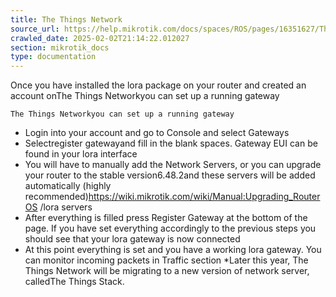 ```yaml
---
title: The Things Network
source_url: https://help.mikrotik.com/docs/spaces/ROS/pages/16351627/The+Things+Network,
crawled_date: 2025-02-02T21:14:22.012027
section: mikrotik_docs
type: documentation
---
```


Once you have installed the lora package on your router and created an account onThe Things Networkyou can set up a running gateway
```
The Things Networkyou can set up a running gateway
```
* Login into your account and go to Console and select Gateways
* Selectregister gatewayand fill in the blank spaces. Gateway EUI can be found in your lora interface
* You will have to manually add the Network Servers, or you can upgrade your router to the stable version6.48.2and these servers will be added automatically (highly recommended)https://wiki.mikrotik.com/wiki/Manual:Upgrading_RouterOS
/lora servers
* After everything is filled press Register Gateway at the bottom of the page. If you have set everything accordingly to the previous steps you should see that your lora gateway is now connected
* At this point everything is set and you have a working lora gateway. You can monitor incoming packets in Traffic section
*Later this year, The Things Network will be migrating to a new version of network server, calledThe Things Stack.